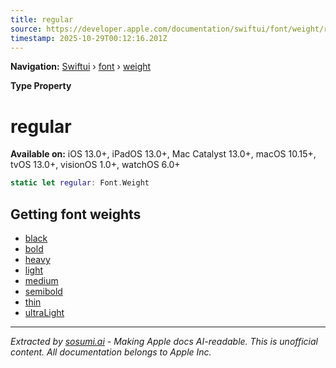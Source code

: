 ```yaml
---
title: regular
source: https://developer.apple.com/documentation/swiftui/font/weight/regular
timestamp: 2025-10-29T00:12:16.201Z
---
```


**Navigation:** [Swiftui](/documentation/swiftui) › [font](/documentation/swiftui/font) › [weight](/documentation/swiftui/font/weight)

**Type Property**

# regular

**Available on:** iOS 13.0+, iPadOS 13.0+, Mac Catalyst 13.0+, macOS 10.15+, tvOS 13.0+, visionOS 1.0+, watchOS 6.0+

```swift
static let regular: Font.Weight
```

## Getting font weights

- [black](/documentation/swiftui/font/weight/black)
- [bold](/documentation/swiftui/font/weight/bold)
- [heavy](/documentation/swiftui/font/weight/heavy)
- [light](/documentation/swiftui/font/weight/light)
- [medium](/documentation/swiftui/font/weight/medium)
- [semibold](/documentation/swiftui/font/weight/semibold)
- [thin](/documentation/swiftui/font/weight/thin)
- [ultraLight](/documentation/swiftui/font/weight/ultralight)

---

*Extracted by [sosumi.ai](https://sosumi.ai) - Making Apple docs AI-readable.*
*This is unofficial content. All documentation belongs to Apple Inc.*
